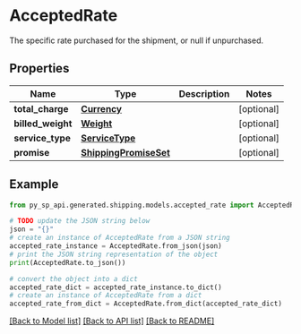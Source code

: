 # AcceptedRate

The specific rate purchased for the shipment, or null if unpurchased.

## Properties

Name | Type | Description | Notes
------------ | ------------- | ------------- | -------------
**total_charge** | [**Currency**](Currency.md) |  | [optional] 
**billed_weight** | [**Weight**](Weight.md) |  | [optional] 
**service_type** | [**ServiceType**](ServiceType.md) |  | [optional] 
**promise** | [**ShippingPromiseSet**](ShippingPromiseSet.md) |  | [optional] 

## Example

```python
from py_sp_api.generated.shipping.models.accepted_rate import AcceptedRate

# TODO update the JSON string below
json = "{}"
# create an instance of AcceptedRate from a JSON string
accepted_rate_instance = AcceptedRate.from_json(json)
# print the JSON string representation of the object
print(AcceptedRate.to_json())

# convert the object into a dict
accepted_rate_dict = accepted_rate_instance.to_dict()
# create an instance of AcceptedRate from a dict
accepted_rate_from_dict = AcceptedRate.from_dict(accepted_rate_dict)
```
[[Back to Model list]](../README.md#documentation-for-models) [[Back to API list]](../README.md#documentation-for-api-endpoints) [[Back to README]](../README.md)


